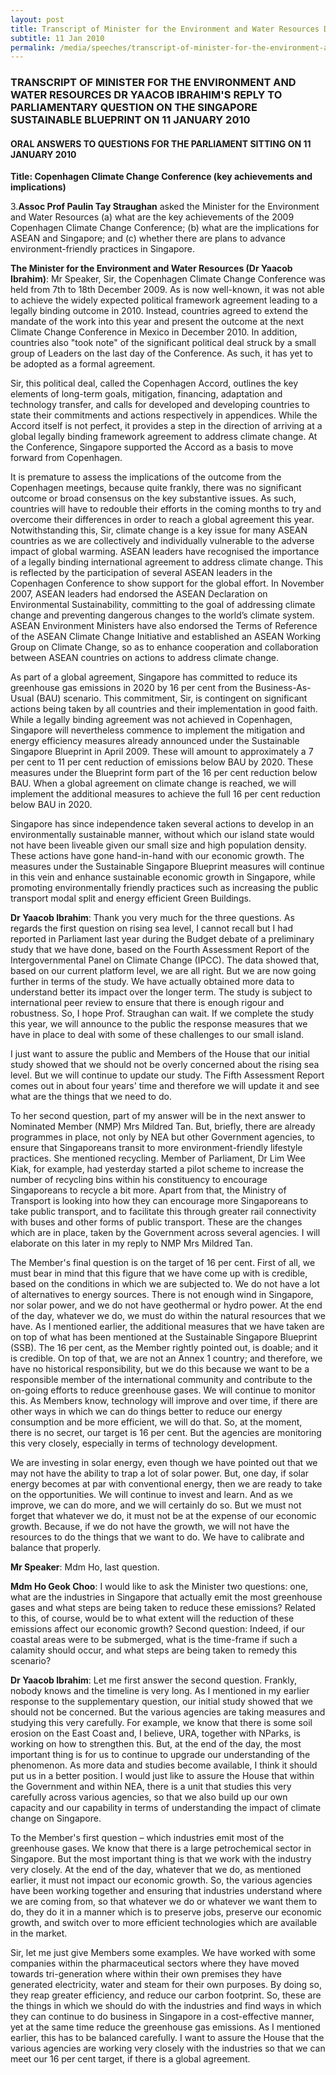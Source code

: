 ```yaml
---
layout: post
title: Transcript of Minister for the Environment and Water Resources Dr Yaacob Ibrahim's reply to Parliamentary question on the Copenhagen Climate Change Conference on 11 January 2010
subtitle: 11 Jan 2010
permalink: /media/speeches/transcript-of-minister-for-the-environment-and-water-resources-dr-yaacob-ibrahim's-reply-to-parliamentary-question-on-the-copenhagen-climate-change-conference-on-11-january-2010
---
```


### TRANSCRIPT OF MINISTER FOR THE ENVIRONMENT AND WATER RESOURCES DR YAACOB IBRAHIM'S REPLY TO PARLIAMENTARY QUESTION ON THE SINGAPORE SUSTAINABLE BLUEPRINT ON 11 JANUARY 2010

#### ORAL ANSWERS TO QUESTIONS FOR THE PARLIAMENT SITTING ON 11 JANUARY 2010  
**Title: Copenhagen Climate Change Conference (key achievements and implications)**

3.**Assoc Prof Paulin Tay Straughan** asked the Minister for the Environment and Water Resources (a) what are the key achievements of the 2009 Copenhagen Climate Change Conference; (b) what are the implications for ASEAN and Singapore; and (c) whether there are plans to advance environment-friendly practices in Singapore.

**The Minister for the Environment and Water Resources (Dr Yaacob Ibrahim)**: Mr Speaker, Sir, the Copenhagen Climate Change Conference was held from 7th to 18th December 2009. As is now well-known, it was not able to achieve the widely expected political framework agreement leading to a legally binding outcome in 2010. Instead, countries agreed to extend the mandate of the work into this year and present the outcome at the next Climate Change Conference in Mexico in December 2010. In addition, countries also "took note" of the significant political deal struck by a small group of Leaders on the last day of the Conference. As such, it has yet to be adopted as a formal agreement.

Sir, this political deal, called the Copenhagen Accord, outlines the key elements of long-term goals, mitigation, financing, adaptation and technology transfer, and calls for developed and developing countries to state their commitments and actions respectively in appendices. While the Accord itself is not perfect, it provides a step in the direction of arriving at a global legally binding framework agreement to address climate change. At the Conference, Singapore supported the Accord as a basis to move forward from Copenhagen.

It is premature to assess the implications of the outcome from the Copenhagen meetings, because quite frankly, there was no significant outcome or broad consensus on the key substantive issues. As such, countries will have to redouble their efforts in the coming months to try and overcome their differences in order to reach a global agreement this year. Notwithstanding this, Sir, climate change is a key issue for many ASEAN countries as we are collectively and individually vulnerable to the adverse impact of global warming. ASEAN leaders have recognised the importance of a legally binding international agreement to address climate change. This is reflected by the participation of several ASEAN leaders in the Copenhagen Conference to show support for the global effort. In November 2007, ASEAN leaders had endorsed the ASEAN Declaration on Environmental Sustainability, committing to the goal of addressing climate change and preventing dangerous changes to the world’s climate system. ASEAN Environment Ministers have also endorsed the Terms of Reference of the ASEAN Climate Change Initiative and established an ASEAN Working Group on Climate Change, so as to enhance cooperation and collaboration between ASEAN countries on actions to address climate change.

As part of a global agreement, Singapore has committed to reduce its greenhouse gas emissions in 2020 by 16 per cent from the Business-As-Usual (BAU) scenario. This commitment, Sir, is contingent on significant actions being taken by all countries and their implementation in good faith. While a legally binding agreement was not achieved in Copenhagen, Singapore will nevertheless commence to implement the mitigation and energy efficiency measures already announced under the Sustainable Singapore Blueprint in April 2009. These will amount to approximately a 7 per cent to 11 per cent reduction of emissions below BAU by 2020. These measures under the Blueprint form part of the 16 per cent reduction below BAU. When a global agreement on climate change is reached, we will implement the additional measures to achieve the full 16 per cent reduction below BAU in 2020.

Singapore has since independence taken several actions to develop in an environmentally sustainable manner, without which our island state would not have been liveable given our small size and high population density. These actions have gone hand-in-hand with our economic growth. The measures under the Sustainable Singapore Blueprint measures will continue in this vein and enhance sustainable economic growth in Singapore, while promoting environmentally friendly practices such as increasing the public transport modal split and energy efficient Green Buildings.

**Dr Yaacob Ibrahim**: Thank you very much for the three questions. As regards the first question on rising sea level, I cannot recall but I had reported in Parliament last year during the Budget debate of a preliminary study that we have done, based on the Fourth Assessment Report of the Intergovernmental Panel on Climate Change (IPCC). The data showed that, based on our current platform level, we are all right. But we are now going further in terms of the study. We have actually obtained more data to understand better its impact over the longer term. The study is subject to international peer review to ensure that there is enough rigour and robustness. So, I hope Prof. Straughan can wait. If we complete the study this year, we will announce to the public the response measures that we have in place to deal with some of these challenges to our small island.

I just want to assure the public and Members of the House that our initial study showed that we should not be overly concerned about the rising sea level. But we will continue to update our study. The Fifth Assessment Report comes out in about four years' time and therefore we will update it and see what are the things that we need to do.

To her second question, part of my answer will be in the next answer to Nominated Member (NMP) Mrs Mildred Tan. But, briefly, there are already programmes in place, not only by NEA but other Government agencies, to ensure that Singaporeans transit to more environment-friendly lifestyle practices. She mentioned recycling. Member of Parliament, Dr Lim Wee Kiak, for example, had yesterday started a pilot scheme to increase the number of recycling bins within his constituency to encourage Singaporeans to recycle a bit more. Apart from that, the Ministry of Transport is looking into how they can encourage more Singaporeans to take public transport, and to facilitate this through greater rail connectivity with buses and other forms of public transport. These are the changes which are in place, taken by the Government across several agencies. I will elaborate on this later in my reply to NMP Mrs Mildred Tan.

The Member's final question is on the target of 16 per cent. First of all, we must bear in mind that this figure that we have come up with is credible, based on the conditions in which we are subjected to. We do not have a lot of alternatives to energy sources. There is not enough wind in Singapore, nor solar power, and we do not have geothermal or hydro power. At the end of the day, whatever we do, we must do within the natural resources that we have. As I mentioned earlier, the additional measures that we have taken are on top of what has been mentioned at the Sustainable Singapore Blueprint (SSB). The 16 per cent, as the Member rightly pointed out, is doable; and it is credible. On top of that, we are not an Annex 1 country; and therefore, we have no historical responsibility, but we do this because we want to be a responsible member of the international community and contribute to the on-going efforts to reduce greenhouse gases. We will continue to monitor this. As Members know, technology will improve and over time, if there are other ways in which we can do things better to reduce our energy consumption and be more efficient, we will do that. So, at the moment, there is no secret, our target is 16 per cent. But the agencies are monitoring this very closely, especially in terms of technology development.

We are investing in solar energy, even though we have pointed out that we may not have the ability to trap a lot of solar power. But, one day, if solar energy becomes at par with conventional energy, then we are ready to take on the opportunities. We will continue to invest and learn. And as we improve, we can do more, and we will certainly do so. But we must not forget that whatever we do, it must not be at the expense of our economic growth. Because, if we do not have the growth, we will not have the resources to do the things that we want to do. We have to calibrate and balance that properly.

**Mr Speaker**: Mdm Ho, last question.

**Mdm Ho Geok Choo**: I would like to ask the Minister two questions: one, what are the industries in Singapore that actually emit the most greenhouse gases and what steps are being taken to reduce these emissions? Related to this, of course, would be to what extent will the reduction of these emissions affect our economic growth? Second question: Indeed, if our coastal areas were to be submerged, what is the time-frame if such a calamity should occur, and what steps are being taken to remedy this scenario?

**Dr Yaacob Ibrahim**: Let me first answer the second question. Frankly, nobody knows and the timeline is very long. As I mentioned in my earlier response to the supplementary question, our initial study showed that we should not be concerned. But the various agencies are taking measures and studying this very carefully. For example, we know that there is some soil erosion on the East Coast and, I believe, URA, together with NParks, is working on how to strengthen this. But, at the end of the day, the most important thing is for us to continue to upgrade our understanding of the phenomenon. As more data and studies become available, I think it should put us in a better position. I would just like to assure the House that within the Government and within NEA, there is a unit that studies this very carefully across various agencies, so that we also build up our own capacity and our capability in terms of understanding the impact of climate change on Singapore.

To the Member's first question – which industries emit most of the greenhouse gases. We know that there is a large petrochemical sector in Singapore. But the most important thing is that we work with the industry very closely. At the end of the day, whatever that we do, as mentioned earlier, it must not impact our economic growth. So, the various agencies have been working together and ensuring that industries understand where we are coming from, so that whatever we do or whatever we want them to do, they do it in a manner which is to preserve jobs, preserve our economic growth, and switch over to more efficient technologies which are available in the market.

Sir, let me just give Members some examples. We have worked with some companies within the pharmaceutical sectors where they have moved towards tri-generation where within their own premises they have generated electricity, water and steam for their own purposes. By doing so, they reap greater efficiency, and reduce our carbon footprint. So, these are the things in which we should do with the industries and find ways in which they can continue to do business in Singapore in a cost-effective manner, yet at the same time reduce the greenhouse gas emissions. As I mentioned earlier, this has to be balanced carefully. I want to assure the House that the various agencies are working very closely with the industries so that we can meet our 16 per cent target, if there is a global agreement.

